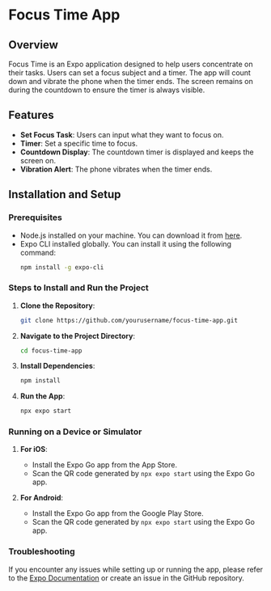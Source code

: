 # Focus Time App

## Overview

Focus Time is an Expo application designed to help users concentrate on their tasks. Users can set a focus subject and a timer. The app will count down and vibrate the phone when the timer ends. The screen remains on during the countdown to ensure the timer is always visible.

## Features

- **Set Focus Task**: Users can input what they want to focus on.
- **Timer**: Set a specific time to focus.
- **Countdown Display**: The countdown timer is displayed and keeps the screen on.
- **Vibration Alert**: The phone vibrates when the timer ends.

## Installation and Setup

### Prerequisites

- Node.js installed on your machine. You can download it from [here](https://nodejs.org/).
- Expo CLI installed globally. You can install it using the following command:
  ```bash
  npm install -g expo-cli
  ```

### Steps to Install and Run the Project

1. **Clone the Repository**:
   ```bash
   git clone https://github.com/yourusername/focus-time-app.git
   ```
2. **Navigate to the Project Directory**:
   ```bash
   cd focus-time-app
   ```
3. **Install Dependencies**:
   ```bash
   npm install
   ```
4. **Run the App**:
   ```bash
   npx expo start
   ```

### Running on a Device or Simulator

1. **For iOS**:
   - Install the Expo Go app from the App Store.
   - Scan the QR code generated by `npx expo start` using the Expo Go app.

2. **For Android**:
   - Install the Expo Go app from the Google Play Store.
   - Scan the QR code generated by `npx expo start` using the Expo Go app.

### Troubleshooting

If you encounter any issues while setting up or running the app, please refer to the [Expo Documentation](https://docs.expo.dev/) or create an issue in the GitHub repository.


